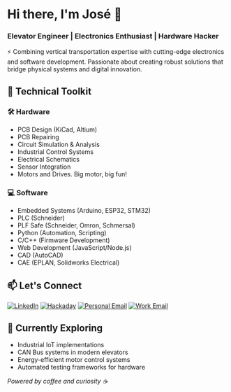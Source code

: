# Hi there, I'm José 👋 

### Elevator Engineer | Electronics Enthusiast | Hardware Hacker

⚡ Combining vertical transportation expertise with cutting-edge electronics and software development. Passionate about creating robust solutions that bridge physical systems and digital innovation.

## 🔧 Technical Toolkit

### 🛠️ Hardware
- PCB Design (KiCad, Altium)
- PCB Repairing
- Circuit Simulation & Analysis
- Industrial Control Systems
- Electrical Schematics
- Sensor Integration
- Motors and Drives. Big motor, big fun!

### 💻 Software
- Embedded Systems (Arduino, ESP32, STM32)
- PLC (Schneider)
- PLF Safe (Schneider, Omron, Schmersal)
- Python (Automation, Scripting)
- C/C++ (Firmware Development)
- Web Development (JavaScript/Node.js)
- CAD (AutoCAD)
- CAE (EPLAN, Solidworks Electrical)

## 📫 Let's Connect
[![LinkedIn](https://img.shields.io/badge/LinkedIn-0077B5?style=for-the-badge&logo=linkedin&logoColor=white)](https://www.linkedin.com/in/jrborras/)
[![Hackaday](https://img.shields.io/badge/Hackaday-1A1F25?style=for-the-badge&logo=hackaday&logoColor=white)](https://hackaday.io/YOUR_PROFILE)
[![Personal Email](https://img.shields.io/badge/Email-D14836?style=for-the-badge&logo=gmail&logoColor=white)](mailto:jrborras@gmail.com)
[![Work Email](https://img.shields.io/badge/Email-D14836?style=for-the-badge&logo=gmail&logoColor=white)](mailto:joseramon@ascensoresalapont.net)

## 🌱 Currently Exploring
- Industrial IoT implementations
- CAN Bus systems in modern elevators
- Energy-efficient motor control systems
- Automated testing frameworks for hardware

_Powered by coffee and curiosity ☕_ 